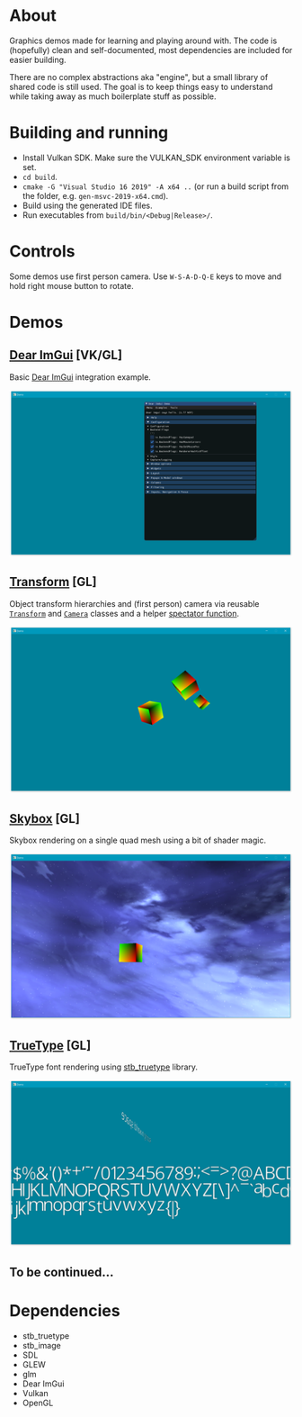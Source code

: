 # About
Graphics demos made for learning and playing around with. The code is (hopefully) clean and self-documented,
most dependencies are included for easier building.

There are no complex abstractions aka "engine", but a small library of shared code is still used.
The goal is to keep things easy to understand while taking away as much boilerplate stuff as possible.

# Building and running
* Install Vulkan SDK. Make sure the VULKAN_SDK environment variable is set.
* `cd build`.
* `cmake -G "Visual Studio 16 2019" -A x64 ..` (or run a build script from the folder, e.g. `gen-msvc-2019-x64.cmd`).
* Build using the generated IDE files.
* Run executables from `build/bin/<Debug|Release>/`.

# Controls
Some demos use first person camera. Use `W-S-A-D-Q-E` keys to move and hold right mouse button to rotate.

# Demos

## [Dear ImGui](/demos/imgui) [VK/GL]
Basic [Dear ImGui](https://github.com/ocornut/imgui) integration example.

![Image](/demos/imgui/screenshot.png?raw=true)

## [Transform](/demos/transform) [GL]
Object transform hierarchies and (first person) camera via reusable [`Transform`](demos/common/Transform.h) and [`Camera`](demos/common/Camera.h) classes and a helper [spectator function](demos/common/Spectator.h).

![Image](/demos/transform/screenshot.png?raw=true)

## [Skybox](/demos/skybox) [GL]
Skybox rendering on a single quad mesh using a bit of shader magic.

![Image](/demos/skybox/screenshot.png?raw=true)

## [TrueType](/demos/stb-truetype) [GL]
TrueType font rendering using [stb_truetype](https://github.com/nothings/stb) library.

![Image](/demos/stb-truetype/screenshot.png?raw=true)

## To be continued...

# Dependencies
* stb_truetype
* stb_image
* SDL
* GLEW
* glm
* Dear ImGui
* Vulkan
* OpenGL
